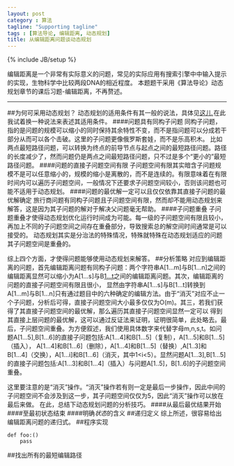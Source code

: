 ```yaml
---
layout: post
category : 算法
tagline: "Supporting tagline"
tags : [算法导论, 编辑距离, 动态规划]
title: 从编辑距离问题谈动态规划
---
```

{% include JB/setup %}

编辑距离是一个非常有实际意义的问题，常见的实际应用有搜索引擎中中输入提示的实现，生物科学中比较两段DNA的相近程度。
本题题干采用《算法导论》动态规划章节的课后习题-编辑距离，不再赘述。
***************
##为何可采用动态规划？
动态规划的适用条件有其一般的说法，具体见[这儿][0],在此我试着换一种说法来表述其适用条件。
####问题具有同构子问题
同构子问题，指的是问题的规模可以缩小的同时保持其余特性不变，而不是指问题可以分成若干部分从而可以各个击破。这里的子问题更像俄罗斯套娃，而不是乐高积木。
比如两点最短路径问题，可以转换为终点的前导节点与起点之间的最短路径问题。路径的长度减少了，然而问题仍是两点之间最短路径问题，只不过是多个“更小的”最短路径问题。
####问题的直接子问题空间有限
子问题空间有限其实暗含子问题规模不是可以任意缩小的，规模的缩小是离散的，而不是连续的。有限意味着在有限时间内可以遍历子问题空间，一般情况下还要求子问题空间较小，否则该问题也可能不适用于动态规划。
####问题的最优解一定可以且仅仅依靠其直接子问题的最优解确定
旅行商问题有同构子问题且子问题空间有限，然而却不能用动态规划来解答，这是因为其子问题的解对于解决父问题毫无帮助。
####子问题重叠
子问题重叠才使得动态规划优化运行时间成为可能。每一级的子问题空间有限且较小，再加上不同的子问题空间之间存在重叠部分，导致搜索总的解空间时间通常是可以接受的。
动态规划其实是分治法的特殊情况，特殊就特殊在动态规划适应的问题其子问题空间是重叠的。

综上四个方面，才使得问题能够使用动态规划来解答。
##分析策略
对应到编辑距离的问题，首先编辑距离问题有同构子问题：两个字符串A[1...m]与B[1...n]之间的编辑距离显然可以缩小为A[1...s]与B[1...t](1<s<m,1<t<n)之间的编辑距离问题。其次，编辑距离的问题的直接子问题空间有限且很小，
显然由字符串A[1...s]与B[1...t]转换到A[1...m]与B[1...n]只有通过题目中的六种确定的编辑方法。由于“消灭”对应不止一个子问题，分析后可得，直接子问题空间大小最多仅仅为O(m)。其三，若我们获得了其直接子问题空间的最优解，那么遍历其直接子问题空间显然一定可以
得到其直接上层问题的最优解，这可以通过反证法来证明，证明很简单，此处略去。最后，子问题空间重叠。为方便叙述，我们使用具体数字来代替字母m,n,s,t。如问题A[1...5],B[1...6]的直接子问题包括:A[1...4]和B[1...5]（复制），A[1...5]和B[1...5]（插入），
A[1...4]和B[1...6]（删除），A[1...4]和B[1...5]（替换）,A[1..3]和B[1...4]（交换），A[1...i]和B[1...6]（消灭，其中1<i<5）。显然问题A[1...3],B[1...5]的直接子问题包括:A[1...3]和B[1...4]（插入）与问题A[1..5]，B[1..6]的子问题空间重叠。

这里要注意的是“消灭”操作。“消灭”操作若有则一定是最后一步操作，因此中间的子问题空间不会涉及到这一步，其子问题空间仅仅为5，因此“消灭”操作可以放在最后来做。
在此，总结下动态规划问题的分析技巧。
####从最后最优结果开始
####至最初状态结束
####明确*状态*的含义
##递归定义
综上所述，很容易给出编辑距离问题的递归式。
##程序实现
<input type="hidden" class="brush" value="brush:python;" />
    
    def foo:()
        pass

##找出所有的最短编辑路径

[0]:http://iprai.hust.edu.cn/icl2002/algorithm/algorithm/technique/dynamic_programming/chapter3.htm